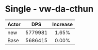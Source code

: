 # Single - vw-da-cthun
| Actor | DPS | Increase |
|---|:---:|:---:|
|new|5779981|1.65%|
|Base|5686415|0.00%|
